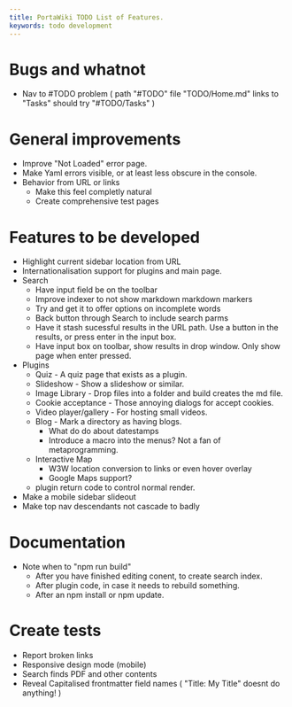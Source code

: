 ```yaml
---
title: PortaWiki TODO List of Features.
keywords: todo development
---
```


# Bugs and whatnot

* Nav to #TODO problem ( path "#TODO" file "TODO/Home.md" links to "Tasks" should try "#TODO/Tasks" )


# General improvements

* Improve "Not Loaded" error page.
* Make Yaml errors visible, or at least less obscure in the console.
* Behavior from URL or links
    * Make this feel completly natural
    * Create comprehensive test pages

# Features to be developed

* Highlight current sidebar location from URL
* Internationalisation support for plugins and main page.
* Search 
    * Have input field be on the toolbar
    * Improve indexer to not show markdown markdown markers
    * Try and get it to offer options on incomplete words
    * Back button through Search to include search parms
    * Have it stash sucessful results in the URL path. Use a button in the results, or press enter in the input box.
    * Have input box on toolbar, show results in drop window. Only show page when enter pressed.
* Plugins
    * Quiz - A quiz page that exists as a plugin.
    * Slideshow - Show a slideshow or similar.
    * Image Library - Drop files into a folder and build creates the md file.
    * Cookie acceptance - Those annoying dialogs for accept cookies.
    * Video player/gallery - For hosting small videos.
    * Blog - Mark a directory as having blogs. 
        * What do do about datestamps
        * Introduce a macro into the menus? Not a fan of metaprogramming.
    * Interactive Map
        * W3W location conversion to links or even hover overlay
        * Google Maps support?
    * plugin return code to control normal render.
* Make a mobile sidebar slideout
* Make top nav descendants not cascade to badly

# Documentation

* Note when to "npm run build"
    * After you have finished editing conent, to create search index.
    * After plugin code, in case it needs to rebuild something.
    * After an npm install or npm update.

# Create tests

* Report broken links
* Responsive design mode (mobile)
* Search finds PDF and other contents
* Reveal Capitalised frontmatter field names ( "Title: My Title" doesnt do anything! )